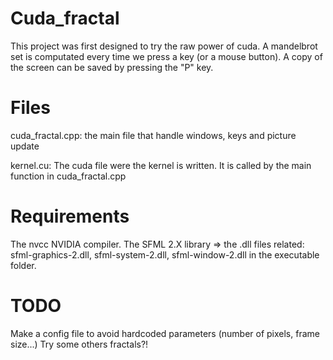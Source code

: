 Cuda_fractal
==============
This project was first designed to try the raw power of cuda. A mandelbrot set is computated every time we press a key (or a mouse button).
A copy of the screen can be saved by pressing the "P" key.

# Files
cuda_fractal.cpp: the main file that handle windows, keys and picture update

kernel.cu: The cuda file were the kernel is written. It is called by the main function in cuda_fractal.cpp


# Requirements
The nvcc NVIDIA compiler.
The SFML 2.X library => the .dll files related: sfml-graphics-2.dll, sfml-system-2.dll, sfml-window-2.dll in the executable folder.


# TODO
Make a config file to avoid hardcoded parameters (number of pixels, frame size...)
Try some others fractals?!
